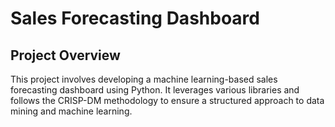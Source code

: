 # Sales Forecasting Dashboard

## Project Overview

This project involves developing a machine learning-based sales forecasting dashboard using Python. It leverages various libraries and follows the CRISP-DM methodology to ensure a structured approach to data mining and machine learning.

